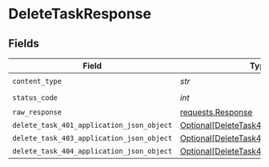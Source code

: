 # DeleteTaskResponse


## Fields

| Field                                                                                             | Type                                                                                              | Required                                                                                          | Description                                                                                       |
| ------------------------------------------------------------------------------------------------- | ------------------------------------------------------------------------------------------------- | ------------------------------------------------------------------------------------------------- | ------------------------------------------------------------------------------------------------- |
| `content_type`                                                                                    | *str*                                                                                             | :heavy_check_mark:                                                                                | N/A                                                                                               |
| `status_code`                                                                                     | *int*                                                                                             | :heavy_check_mark:                                                                                | N/A                                                                                               |
| `raw_response`                                                                                    | [requests.Response](https://requests.readthedocs.io/en/latest/api/#requests.Response)             | :heavy_minus_sign:                                                                                | N/A                                                                                               |
| `delete_task_401_application_json_object`                                                         | [Optional[DeleteTask401ApplicationJSON]](../../models/operations/deletetask401applicationjson.md) | :heavy_minus_sign:                                                                                | Unauthenticated                                                                                   |
| `delete_task_403_application_json_object`                                                         | [Optional[DeleteTask403ApplicationJSON]](../../models/operations/deletetask403applicationjson.md) | :heavy_minus_sign:                                                                                | Forbidden                                                                                         |
| `delete_task_404_application_json_object`                                                         | [Optional[DeleteTask404ApplicationJSON]](../../models/operations/deletetask404applicationjson.md) | :heavy_minus_sign:                                                                                | Not Found                                                                                         |